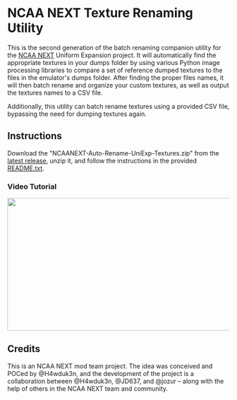 # NCAA NEXT Texture Renaming Utility

This is the second generation of the batch renaming companion utility for the [NCAA NEXT](https://github.com/ncaanext/ncaa-next-24) Uniform Expansion project. It will automatically find the appropriate textures in your dumps folder by using various Python image processing libraries to compare a set of reference dumped textures to the files in the emulator's dumps folder. After finding the proper files names, it will then batch rename and organize your custom textures, as well as output the textures names to a CSV file.

Additionally, this utility can batch rename textures using a provided CSV file, bypassing the need for dumping textures again. 

## Instructions

Download the "NCAANEXT-Auto-Rename-UniExp-Textures.zip" from the [latest release](https://github.com/jd6-37/ncaa06-auto-uni-textures/releases/latest), unzip it, and follow the instructions in the provided [README.txt](https://github.com/jd6-37/ncaa06-auto-uni-textures/blob/main/src/README.txt).

### Video Tutorial

[<img src="https://img.youtube.com/vi/VhjzkMKOtRI/hqdefault.jpg" width="600" height="300"
/>](https://www.youtube.com/embed/VhjzkMKOtRI>)


## Credits

This is an NCAA NEXT mod team project. The idea was conceived and POCed by @H4wduk3n, and the development of the project is a collaboration between @H4wduk3n, @JD637, and @jozur – along with the help of others in the NCAA NEXT team and community.